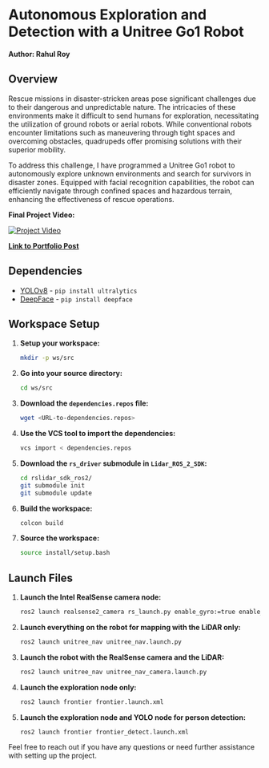 # Autonomous Exploration and Detection with a Unitree Go1 Robot

**Author: Rahul Roy**

## Overview

Rescue missions in disaster-stricken areas pose significant challenges due to their dangerous and unpredictable nature. The intricacies of these environments make it difficult to send humans for exploration, necessitating the utilization of ground robots or aerial robots. While conventional robots encounter limitations such as maneuvering through tight spaces and overcoming obstacles, quadrupeds offer promising solutions with their superior mobility.

To address this challenge, I have programmed a Unitree Go1 robot to autonomously explore unknown environments and search for survivors in disaster zones. Equipped with facial recognition capabilities, the robot can efficiently navigate through confined spaces and hazardous terrain, enhancing the effectiveness of rescue operations.

**Final Project Video:**

[![Project Video](https://github.com/roy2909/QuadrupedSearchandRescue/assets/144197977/d9c111cd-9b63-4f12-a80e-fc831fa61ddc)](https://github.com/roy2909/QuadrupedSearchandRescue/assets/144197977/d9c111cd-9b63-4f12-a80e-fc831fa61ddc)

**[Link to Portfolio Post](https://roy2909.github.io/Exploration/)**

## Dependencies

- [YOLOv8](https://yolov8.com/) - `pip install ultralytics`
- [DeepFace](https://pypi.org/project/deepface/) - `pip install deepface`

## Workspace Setup

1. **Setup your workspace:**
    ```sh
    mkdir -p ws/src
    ```

2. **Go into your source directory:**
    ```sh
    cd ws/src
    ```

3. **Download the `dependencies.repos` file:**
    ```sh
    wget <URL-to-dependencies.repos>
    ```

4. **Use the VCS tool to import the dependencies:**
    ```sh
    vcs import < dependencies.repos
    ```

5. **Download the `rs_driver` submodule in `Lidar_ROS_2_SDK`:**
    ```sh
    cd rslidar_sdk_ros2/
    git submodule init
    git submodule update
    ```

6. **Build the workspace:**
    ```sh
    colcon build
    ```

7. **Source the workspace:**
    ```sh
    source install/setup.bash
    ```

## Launch Files

1. **Launch the Intel RealSense camera node:**
    ```sh
    ros2 launch realsense2_camera rs_launch.py enable_gyro:=true enable_accel:=true unite_imu_method:=1 enable_infra1:=true enable_infra2:=true enable_sync:=true
    ```

2. **Launch everything on the robot for mapping with the LiDAR only:**
    ```sh
    ros2 launch unitree_nav unitree_nav.launch.py
    ```

3. **Launch the robot with the RealSense camera and the LiDAR:**
    ```sh
    ros2 launch unitree_nav unitree_nav_camera.launch.py
    ```

4. **Launch the exploration node only:**
    ```sh
    ros2 launch frontier frontier.launch.xml
    ```

5. **Launch the exploration node and YOLO node for person detection:**
    ```sh
    ros2 launch frontier frontier_detect.launch.xml
    ```

Feel free to reach out if you have any questions or need further assistance with setting up the project.
